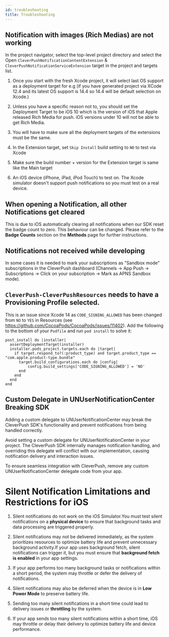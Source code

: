 ```yaml
---
id: troubleshooting
title: Troubleshooting
---
```


## Notification with images (Rich Medias) are not working

In the project navigator, select the top-level project directory and select the Open `CleverPushNotificationContentExtension` & `CleverPushNotificationServiceExtension` target in the project and targets list.

1. Once you start with the fresh Xcode project, it will select last OS support as a deployment target for e.g (if you have generated project via XCode 12.4 and its latest OS support is 14.4 so 14.4 will be default selection on Xcode.)

2. Unless you have a specific reason not to, you should set the Deployment Target to be iOS 10 which is the version of iOS that Apple released Rich Media for push. iOS versions under 10 will not be able to get Rich Media.

3. You will have to make sure all the deployment targets of the extensions must be the same.

4. In the Extension target, set `Skip Install` build setting to `NO` to test via Xcode

5. Make sure the build number + version for the Extension target is same like the Main target

6. An iOS device (iPhone, iPad, iPod Touch) to test on. The Xcode simulator doesn't support push notifications so you must test on a real device.


## When opening a Notification, all other Notifications get cleared

This is due to iOS automatically clearing all notifications when our SDK reset the badge count to zero. This behaviour can be changed.
Please refer to the **Badge Counts** section on the **Methods** page for further instructions.


## Notifications not received while developing

In some cases it is needed to mark your subscriptions as "Sandbox mode" subscriptions in the CleverPush dashboard (Channels -> App Push -> Subscriptions -> Click on your subscription -> Mark as APNS Sandbox mode).


## `CleverPush-CleverPushResources` needs to have a Provisioning Profile selected.

This is an issue since Xcode 14 as `CODE_SIGNING_ALLOWED` has been changed from `NO` to `YES` in Resources (see https://github.com/CocoaPods/CocoaPods/issues/11402). Add the following to the bottom of your `Podfile` and run `pod install` to solve it:

```
post_install do |installer|
  assertDeploymentTarget(installer)
  installer.pods_project.targets.each do |target|
    if target.respond_to?(:product_type) and target.product_type == "com.apple.product-type.bundle"
      target.build_configurations.each do |config|
          config.build_settings['CODE_SIGNING_ALLOWED'] = 'NO'
      end
    end
  end
end
```

## Custom Delegate in UNUserNotificationCenter Breaking SDK

Adding a custom delegate to UNUserNotificationCenter may break the CleverPush SDK's functionality and prevent notifications from being handled correctly.

Avoid setting a custom delegate for UNUserNotificationCenter in your project. The CleverPush SDK internally manages notification handling, and overriding this delegate will conflict with our implementation, causing notification delivery and interaction issues.

To ensure seamless integration with CleverPush, remove any custom UNUserNotificationCenter delegate code from your app.

# Silent Notification Limitations and Restrictions for iOS

1. Silent notifications do not work on the iOS Simulator.You must test silent notifications on a **physical device** to ensure that background tasks and data processing are triggered properly.

2. Silent notifications may not be delivered immediately, as the system prioritizes resources to optimize battery life and prevent unnecessary background activity.If your app uses background fetch, silent notifications can trigger it, but you must ensure that **background fetch is enabled** in your app settings.

3. If your app performs too many background tasks or notifications within a short period, the system may throttle or defer the delivery of notifications.

4. Silent notifications may also be deferred when the device is in **Low Power Mode** to preserve battery life.

5. Sending too many silent notifications in a short time could lead to delivery issues or **throttling** by the system.

6. If your app sends too many silent notifications within a short time, iOS may throttle or delay their delivery to optimize battery life and device performance.
